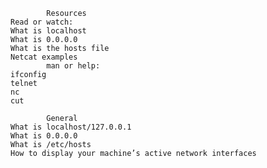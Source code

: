 			Resources
	Read or watch:
	What is localhost
	What is 0.0.0.0
	What is the hosts file
	Netcat examples
			man or help:
	ifconfig
	telnet
	nc
	cut

			General
	What is localhost/127.0.0.1
	What is 0.0.0.0
	What is /etc/hosts
	How to display your machine’s active network interfaces
